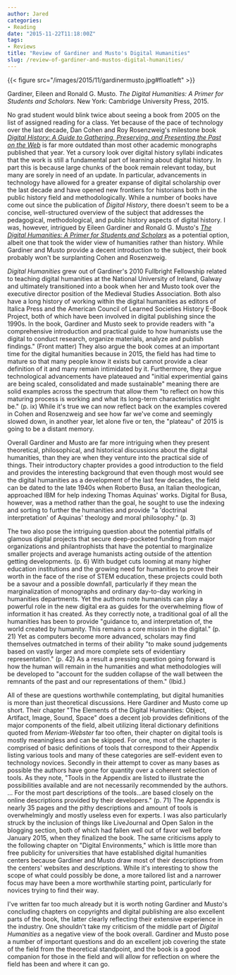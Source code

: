 ```yaml
---
author: Jared
categories:
- Reading
date: "2015-11-22T11:18:00Z"
tags:
- Reviews
title: "Review of Gardiner and Musto's Digital Humanities"
slug: /review-of-gardiner-and-mustos-digital-humanities/
---
```

{{< figure src="/images/2015/11/gardinermusto.jpg#floatleft" >}}

Gardiner, Eileen and Ronald G. Musto. *The Digital Humanities: A Primer for Students and Scholars.* New York: Cambridge University Press, 2015.

No grad student would blink twice about seeing a book from 2005 on the list of assigned reading for a class. Yet because of the pace of technology over the last decade, Dan Cohen and Roy Rosenzweig's milestone book *[Digital History: A Guide to Gathering, Preserving, and Presenting the Past on the Web](https://www.amazon.com/Digital-History-Gathering-Preserving-Presenting/dp/0812219236/ref=sr_1_1?ie=UTF8&amp;qid=1447869564&amp;sr=8-1)* is far more outdated than most other academic monographs published that year. Yet a cursory look over digital history syllabi indicates that the work is still a fundamental part of learning about digital history. In part this is because large chunks of the book remain relevant today, but many are sorely in need of an update. In particular, advancements in technology have allowed for a greater expanse of digital scholarship over the last decade and have opened new frontiers for historians both in the public history field and methodologically. While a number of books have come out since the publication of *Digital History*, there doesn't seem to be a concise, well-structured overview of the subject that addresses the pedagogical, methodological, and public history aspects of digital history. I was, however, intrigued by Eileen Gardiner and Ronald G. Musto's *[The Digital Humanities: A Primer for Students and Scholars](https://www.amazon.com/Digital-Humanities-Primer-Students-Scholars/dp/1107601029/ref=sr_1_1?ie=UTF8&amp;qid=1447869708&amp;sr=8-1&amp;keywords=digital+humanities+a+primer)* as a potential option, albeit one that took the wider view of humanities rather than history. While Gardiner and Musto provide a decent introduction to the subject, their book probably won't be surplanting Cohen and Rosenzweig.

*Digital Humanities* grew out of Gardiner's 2010 Fullbright Fellowship related to teaching digital humanities at the National University of Ireland, Galway and ultimately transitioned into a book when her and Musto took over the executive director position of the Medieval Studies Association. Both also have a long history of working within the digital humanities as editors of Italica Press and the American Council of Learned Societies History E-Book Project, both of which have been involved in digital publishing since the 1990s. In the book, Gardiner and Musto seek to provide readers with "a comprehensive introduction and practical guide to how humanists use the digital to conduct research, organize materials, analyze and publish findings." (Front matter) They also argue the book comes at an important time for the digital humanities because in 2015, the field has had time to mature so that many people know it exists but cannot provide a clear definition of it and many remain intimidated by it. Furthermore, they argue technological advancements have plateaued and "initial experimential gains are being scaled, consolidated and made sustainable" meaning there are solid examples across the spectrum that allow them "to reflect on how this maturing process is working and what its long-term characteristics might be." (p. ix) While it's true we can now reflect back on the examples covered in Cohen and Rosenzweig and see how far we've come and seemingly slowed down, in another year, let alone five or ten, the "plateau" of 2015 is going to be a distant memory.

Overall Gardiner and Musto are far more intriguing when they present theoretical, philosophical, and historical discussions about the digital humanities, than they are when they venture into the practical side of things. Their introductory chapter provides a good introduction to the field and provides the interesting background that even though most would see the digital humanities as a development of the last few decades, the field can be dated to the late 1940s when Roberto Busa, an Italian theologican, approached IBM for help indexing Thomas Aquinas' works. Digital for Busa, however, was a method rather than the goal, he sought to use the indexing and sorting to further the humanities and provide "a 'doctrinal interpretation' of Aquinas' theology and moral philosophy." (p. 3)

The two also pose the intriguing question about the potential pitfalls of glamous digital projects that secure deep-pocketed funding from major organizations and philantrophists that have the potential to marginalize smaller projects and average humanists acting outside of the attention getting developments. (p. 6) With budget cuts looming at many higher education institutions and the growing need for humanities to prove their worth in the face of the rise of STEM education, these projects could both be a savour and a possible downfall, particularly if they mean the marginalization of monographs and ordinary day-to-day working in humanities departments. Yet the authors note humanists can play a powerful role in the new digital era as guides for the overwhelming flow of information it has created. As they correctly note, a traditional goal of all the humanities has been to provide "guidance to, and interpretation of, the world created by humanity. This remains a core mission in the digital." (p. 21) Yet as computers become more advanced, scholars may find themselves outmatched in terms of their ability "to make sound judgements based on vastly larger and more complete sets of evidentiary representation." (p. 42) As a result a pressing question going forward is how the human will remain in the humanities and what methodologies will be developed to "account for the sudden collapse of the wall between the remnants of the past and our representations of them." (Ibid.)

All of these are questions worthwhile contemplating, but digital humanities is more than just theoretical discussions. Here Gardiner and Musto come up short. Their chapter "The Elements of the Digital Humanities: Object, Artifact, Image, Sound, Space" does a decent job provides definitions of the major components of the field, albeit utilizing literal dictionary definitions quoted from *Meriam-Webster* far too often, their chapter on digital tools is mostly meaningless and can be skipped. For one, most of the chapter is comprised of basic definitions of tools that correspond to their Appendix listing various tools and many of these categories are self-evident even to technology novices. Secondly in their attempt to cover as many bases as possible the authors have gone for quantity over a coherent selection of tools. As they note, "Tools in the Appendix are listed to illustrate the possibilities available and are not necessarily recommended by the authors. … For the most part descriptions of the tools…are based closely on the online descriptions provided by their developers." (p. 71) The Appendix is nearly 35 pages and the pithy descriptions and amount of tools is overwhelmingly and mostly useless even for experts. I was also particularly struck by the inclusion of things like LiveJournal and Open Salon in the blogging section, both of which had fallen well out of favor well before January 2015, when they finalized the book. The same criticisms apply to the following chapter on "Digital Environments," which is little more than free publicity for universities that have established digital humanities centers because Gardiner and Musto draw most of their descriptions from the centers' websites and descriptions. While it's interesting to show the scope of what could possibly be done, a more tailored list and a narrower focus may have been a more worthwhile starting point, particularly for novices trying to find their way.

I've written far too much already but it is worth noting Gardiner and Musto's concluding chapters on copyrights and digital publishing are also excellent parts of the book, the latter clearly reflecting their extensive experience in the industry. One shouldn't take my criticism of the middle part of *Digital Humanities* as a negative view of the book overall. Gardiner and Musto pose a number of important questions and do an excellent job covering the state of the field from the theoretical standpoint, and the book is a good companion for those in the field and will allow for reflection on where the field has been and where it can go.
